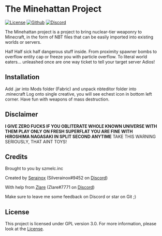 # The Minehattan Project
[![License](https://img.shields.io/badge/License-GPL%203.0-blue?style=for-the-badge)](github.com/serainox420/Minehattan-Project/LICENSE)
[![Github](https://img.shields.io/badge/GitHub-Minehattan%20Project-red?style=for-the-badge)](github.com/serainox420/Minehattan-Project)
[![Discord](https://img.shields.io/discord/966251626698526730?style=for-the-badge)](https://discord.gg/4NQ3SPXsKJ)


The Minehattan project is a project to bring nuclear-tier weaponry to Minecraft, in the form of NBT files that can be easily imported into existing worlds or servers. 

Half Half sick half dangerous stuff inside.
From proximity spawner bombs to overflow entity cap or freeze you with particle overflow.
To literal world eaters... unleashed once are one way ticket to tell your target server Adios!

## Installation
Add .jar into Mods folder (Fabric) and unpack nbteditor folder into .minecraft
Log onto single creative, you will see echest icon in bottom left corner.
Have fun with weapons of mass destruction.

## Disclaimer

**I GIVE ZERO FUCKS IF YOU OBLITERATE WHOLE KNOWN UNIVERSE WITH THEM
PLAY ONLY ON FRESH SUPERFLAT YOU ARE FINE WITH HIROSHIMA NAGASAKI IN SPLIT SECOND ANYTIME**
TAKE THIS WARNING SERIOUSLY, THAT AINT TOYS!
 
## Credits

Brought to you by szmelc.inc

Created by [Serainox](github.com/serainox420) (Silverainox#9452 on [Discord](discord.com))

With help from [Zlare](github.com/FlareStormGaming) (Zlare#7771 on [Discord](discord.com))
 
Make sure to leave me some feedback on Discord or star on Git ;)

## License
This project is licensed under GPL version 3.0. For more information, please look at the [License](github.com/serainox420/Minehattan-Project/LICENSE). 
